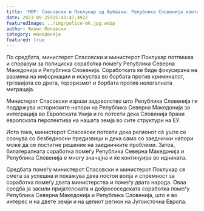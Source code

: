 ```yaml
---
title: 'МВР: Спасовски и Поклукар од Љубљана: Република Словенија континуирано ја поддржува европската перспектива на Република Северна Македонија во сите структури на ЕУ - 25 СЕПТЕМВРИ 2023'
date: 2023-09-25T15:43:47.492Z
featuredImage: ../img/police-mk.jpg.webp
author: Филип Поповски
category: македонија
featured: true
---
```

По средбата, министерот Спасовски и министерот Поклукар потпишаа и споразум за полициска соработка помеѓу Република Северна Македонија и Република Словенија. Соработката ќе биде фокусирана на размена на информации и искуства во борбата против криминалот, трговијата со дрога, тероризмот и борбата против нелегалната миграција.

Министерот Спасовски изрази задоволство што Република Словенија ги поддржува историските напори на Република Северна Македонија за интеграција во Европската Унија и го потсети дека Словенија брани европската перспектива на нашата земја во сите структури на ЕУ.

Исто така, министерот Спасовски потсети дека регионот сè уште се соочува со безбедносни предизвици и дека само со заеднички напори може да се постигне решение на заедничките проблеми. Затоа, билатералната соработка помеѓу Република Северна Македонија и Република Словенија е многу значајна и ќе континуира во иднината.

Средбата помеѓу министерот Спасовски и министерот Поклукар се смета за успешна и покажува дека постои волја и спремност за соработка помеѓу двата министерства и помеѓу двата народа. Оваа средба ја засили пријателската и добрососедската соработка помеѓу Република Северна Македонија и Република Словенија, што е во интерес и на двете земји и на целиот регион на Југоисточна Европа.
